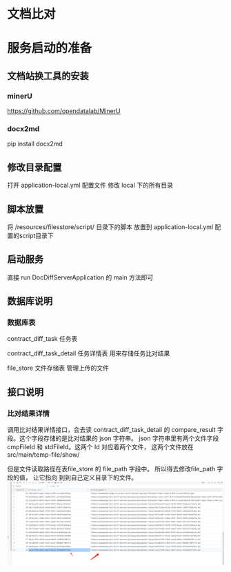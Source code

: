 # 文档比对


# 服务启动的准备

## 文档站换工具的安装

### minerU
https://github.com/opendatalab/MinerU

### docx2md
pip install docx2md


## 修改目录配置
打开 application-local.yml  配置文件
修改 local 下的所有目录


## 脚本放置
将 /resources/filesstore/script/ 目录下的脚本 放置到 application-local.yml 配置的script目录下

## 启动服务
直接 run  DocDiffServerApplication 的 main 方法即可

## 数据库说明

### 数据库表 
contract_diff_task  任务表

contract_diff_task_detail 任务详情表 用来存储任务比对结果

file_store 文件存储表 管理上传的文件



## 接口说明

### 比对结果详情
调用比对结果详情接口，会去读 contract_diff_task_detail 的 compare_result 字段。这个字段存储的是比对结果的 json 字符串。
json 字符串里有两个文件字段 cmpFileId 和  stdFileId。这两个 Id 对应着两个文件， 这两个文件放在  src/main/temp-file/show/ 

但是文件读取路径在表file_store 的 file_path 字段中。 所以得去修改file_path 字段的值， 让它指向 到到自己定义目录下的文件。
![img.png](img.png)

